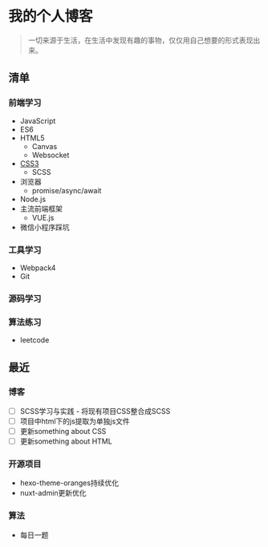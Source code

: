 # 我的个人博客

> 一切来源于生活，在生活中发现有趣的事物，仅仅用自己想要的形式表现出来。

## 清单

### 前端学习
- JavaScript
- ES6
- HTML5
  - Canvas
  - Websocket
- [CSS3](https://zcheng.site/something-about-css.html)
  - SCSS
- 浏览器
  - promise/async/await
- Node.js
- 主流前端框架
  - VUE.js
- 微信小程序踩坑

### 工具学习
  - Webpack4
  - Git

### 源码学习

### 算法练习
 - leetcode

## 最近

### 博客
 - [ ] SCSS学习与实践 - 将现有项目CSS整合成SCSS
 - [ ] 项目中html下的js提取为单独js文件
 - [ ] 更新something about CSS
 - [ ] 更新something about HTML

### 开源项目
 - hexo-theme-oranges持续优化
 - nuxt-admin更新优化

### 算法
 - 每日一题
